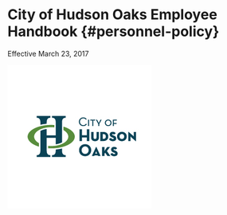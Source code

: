 # City of Hudson Oaks Employee Handbook {#personnel-policy}

Effective March 23, 2017

![](/assets/logo.jpeg)

